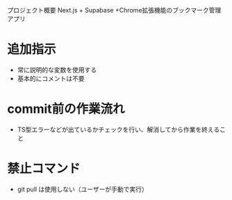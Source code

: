 プロジェクト概要
Next.js + Supabase +Chrome拡張機能のブックマーク管理アプリ
# 追加指示
- 常に説明的な変数を使用する
- 基本的にコメントは不要
# commit前の作業流れ
- TS型エラーなどが出ているかチェックを行い、解消してから作業を終えること

# 禁止コマンド
- git pull は使用しない（ユーザーが手動で実行）
